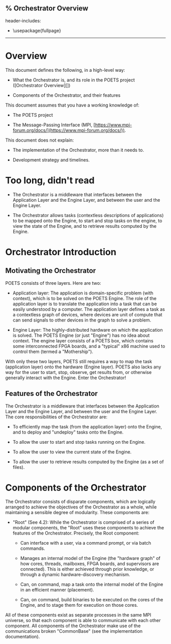% Orchestrator Overview
---
header-includes:
  - \usepackage{fullpage}
---

# Overview

This document defines the following, in a high-level way:

 - What the Orchestrator is, and its role in the POETS project ([Orchestrator
   Overview][])

 - Components of the Orchestrator, and their features

This document assumes that you have a working knowledge of:

 - The POETS project

 - The Message-Passing Interface (MPI,
   [https://www.mpi-forum.org/docs/](https://www.mpi-forum.org/docs/)).

This document does not explain:

 - The implementation of the Orchestrator, more than it needs to.

 - Development strategy and timelines.

# Too long, didn't read

- The Orchestrator is a middleware that interfaces between the Application
  Layer and the Engine Layer, and between the user and the Engine Layer.

- The Orchestrator allows tasks (contextless descriptions of applications) to
  be mapped onto the Engine, to start and stop tasks on the engine, to view the
  state of the Engine, and to retrieve results computed by the Engine.

# Orchestrator Introduction

## Motivating the Orchestrator

POETS consists of three layers. Here are two:

 - Application layer: The application is domain-specific problem (with
   context), which is to be solved on the POETS Engine. The role of the
   application layer is to translate the application into a task that can be
   easily understood by a computer. The application layer defines a task as a
   contextless graph of devices, where devices are unit of compute that can
   send signals to other devices in the graph to solve a problem.

 - Engine Layer: The highly-distributed hardware on which the application is
   solved. The POETS Engine (or just "Engine") has no idea about context. The
   engine layer consists of a POETS box, which contains some interconnected
   FPGA boards, and a "typical" x86 machine used to control them (termed a
   "Mothership").

With only these two layers, POETS still requires a way to map the task
(application layer) onto the hardware (Engine layer). POETS also lacks any way
for the user to start, stop, observe, get results from, or otherwise generally
interact with the Engine. Enter the Orchestrator!

## Features of the Orchestrator

The Orchestrator is a middleware that interfaces between the Application Layer
and the Engine Layer, and between the user and the Engine Layer. The core
responsibilities of the Orchestrator are:

 - To efficiently map the task (from the application layer) onto the Engine,
   and to deploy and "undeploy" tasks onto the Engine.

 - To allow the user to start and stop tasks running on the Engine.

 - To allow the user to view the current state of the Engine.

 - To allow the user to retrieve results computed by the Engine (as a set of
   files).

# Components of the Orchestrator

The Orchestrator consists of disparate components, which are logically arranged
to achieve the objectives of the Orchestrator as a whole, while maintaining a
sensible degree of modularity. These components are:

 - "Root" (See 4.2): While the Orchestrator is comprised of a series of modular
   components, the "Root" uses these components to achieve the features of the
   Orchestrator. Precisely, the Root component:

   - Can interface with a user, via a command prompt, or via batch commands.

   - Manages an internal model of the Engine (the "hardware graph" of how
     cores, threads, mailboxes, FPGA boards, and supervisors are
     connected). This is either achieved through prior knowledge, or through a
     dynamic hardware-discovery mechanism.

   - Can, on command, map a task onto the internal model of the Engine in an
     efficient manner (placement).

   - Can, on command, build binaries to be executed on the cores of the Engine,
     and to stage them for execution on those cores.

All of these components exist as separate processes in the same MPI universe,
so that each component is able to communicate with each other component. All
components of the Orchestrator make use of the communications broken
"CommonBase" (see the implementation documentation).
